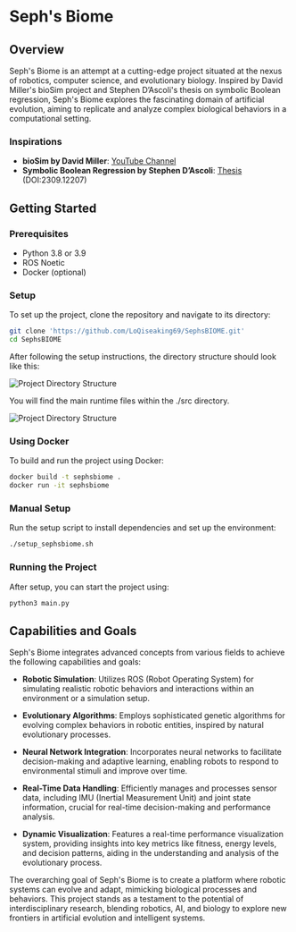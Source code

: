 
# Seph's Biome

## Overview

Seph's Biome is an attempt at a cutting-edge project situated at the nexus of robotics, computer science, and evolutionary biology. Inspired by David Miller's bioSim project and Stephen D’Ascoli's thesis on symbolic Boolean regression, Seph's Biome explores the fascinating domain of artificial evolution, aiming to replicate and analyze complex biological behaviors in a computational setting.

### Inspirations
- **bioSim by David Miller**: [YouTube Channel](https://youtube.com/@davidrandallmiller?si=kAktZ_CpiCddPpU1)
- **Symbolic Boolean Regression by Stephen D’Ascoli**: [Thesis](https://sdascoli.github.io/) (DOI:2309.12207)

## Getting Started

### Prerequisites
- Python 3.8 or 3.9
- ROS Noetic
- Docker (optional)

### Setup
To set up the project, clone the repository and navigate to its directory:

```bash
git clone 'https://github.com/LoQiseaking69/SephsBIOME.git'
cd SephsBIOME
```

After following the setup instructions, the directory structure should look like this:

![Project Directory Structure](https://github.com/LoQiseaking69/SephsBIOME/blob/master/Docs/IMG_4622.jpg)

You will find the main runtime files within the ./src directory.

![Project Directory Structure](https://github.com/LoQiseaking69/SephsBIOME/blob/master/Docs/IMG_4617.jpg)

### Using Docker
To build and run the project using Docker:

```bash
docker build -t sephsbiome .
docker run -it sephsbiome
```

### Manual Setup
Run the setup script to install dependencies and set up the environment:

```bash
./setup_sephsbiome.sh
```

### Running the Project
After setup, you can start the project using:

```bash
python3 main.py
```

## Capabilities and Goals

Seph's Biome integrates advanced concepts from various fields to achieve the following capabilities and goals:

- **Robotic Simulation**: Utilizes ROS (Robot Operating System) for simulating realistic robotic behaviors and interactions within an environment or a simulation setup.
  
- **Evolutionary Algorithms**: Employs sophisticated genetic algorithms for evolving complex behaviors in robotic entities, inspired by natural evolutionary processes.
  
- **Neural Network Integration**: Incorporates neural networks to facilitate decision-making and adaptive learning, enabling robots to respond to environmental stimuli and improve over time.
  
- **Real-Time Data Handling**: Efficiently manages and processes sensor data, including IMU (Inertial Measurement Unit) and joint state information, crucial for real-time decision-making and performance analysis.

- **Dynamic Visualization**: Features a real-time performance visualization system, providing insights into key metrics like fitness, energy levels, and decision patterns, aiding in the understanding and analysis of the evolutionary process.

The overarching goal of Seph's Biome is to create a platform where robotic systems can evolve and adapt, mimicking biological processes and behaviors. This project stands as a testament to the potential of interdisciplinary research, blending robotics, AI, and biology to explore new frontiers in artificial evolution and intelligent systems.
